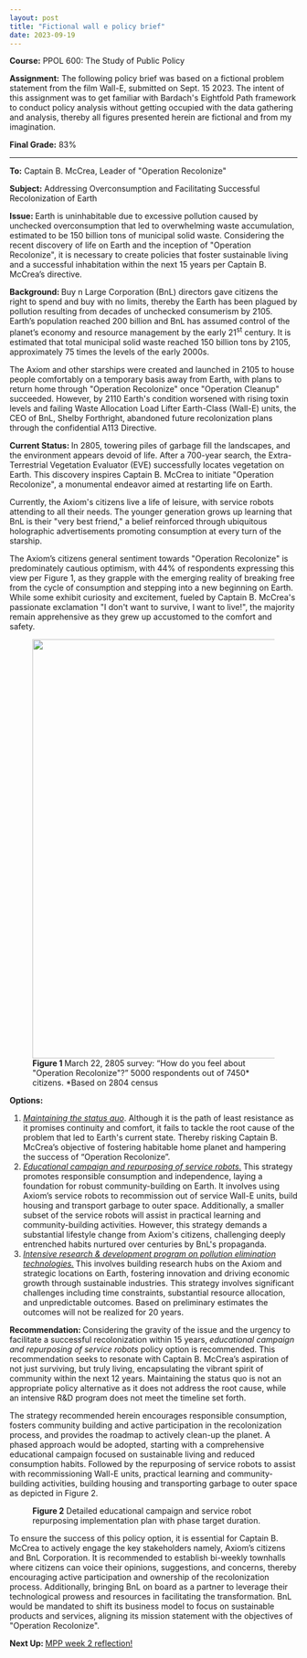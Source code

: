 ```yaml
---
layout: post
title: "Fictional wall e policy brief"
date: 2023-09-19
---
```


<!-- wp:paragraph -->
<p><strong>Course:</strong> PPOL 600: The Study of Public Policy</p>
<!-- /wp:paragraph -->

<!-- wp:paragraph -->
<p><strong>Assignment:</strong> The following policy brief was based on a fictional problem statement from the film Wall-E, submitted on Sept. 15 2023. The intent of this assignment was to get familiar with Bardach's Eightfold Path framework to conduct policy analysis without getting occupied with the data gathering and analysis, thereby all figures presented herein are fictional and from my imagination.</p>
<!-- /wp:paragraph -->

<!-- wp:paragraph -->
<p><strong>Final Grade:</strong> 83%</p>
<!-- /wp:paragraph -->

<!-- wp:separator -->
<hr class="wp-block-separator has-alpha-channel-opacity" />
<!-- /wp:separator -->

<!-- wp:paragraph -->
<p><strong>To:</strong> Captain B. McCrea, Leader of "Operation Recolonize"</p>
<!-- /wp:paragraph -->

<!-- wp:paragraph -->
<p><strong>Subject:</strong> Addressing Overconsumption and Facilitating Successful Recolonization of Earth</p>
<!-- /wp:paragraph -->

<!-- wp:paragraph -->
<p><strong>Issue: </strong>Earth is uninhabitable due to excessive pollution caused by unchecked overconsumption that led to overwhelming waste accumulation, estimated to be 150 billion tons of municipal solid waste. Considering the recent discovery of life on Earth and the inception of "Operation Recolonize", it is necessary to create policies that foster sustainable living and a successful inhabitation within the next 15 years per Captain B. McCrea’s directive.</p>
<!-- /wp:paragraph -->

<!-- wp:paragraph -->
<p><strong>Background: </strong>Buy n Large Corporation (BnL) directors gave citizens the right to spend and buy with no limits, thereby the Earth has been plagued by pollution resulting from decades of unchecked consumerism by 2105. Earth’s population reached 200 billion and BnL has assumed control of the planet’s economy and resource management by the early 21<sup>st</sup> century. It is estimated that total municipal solid waste reached 150 billion tons by 2105, approximately 75 times the levels of the early 2000s.</p>
<!-- /wp:paragraph -->

<!-- wp:paragraph -->
<p>The Axiom and other starships were created and launched in 2105 to house people comfortably on a temporary basis away from Earth, with plans to return home through "Operation Recolonize" once "Operation Cleanup" succeeded. However, by 2110 Earth's condition worsened with rising toxin levels and failing Waste Allocation Load Lifter Earth-Class (Wall-E) units, the CEO of BnL, Shelby Forthright, abandoned future recolonization plans through the confidential A113 Directive.</p>
<!-- /wp:paragraph -->

<!-- wp:paragraph -->
<p><strong>Current Status: </strong>In 2805, towering piles of garbage fill the landscapes, and the environment appears devoid of life. After a 700-year search, the Extra-Terrestrial Vegetation Evaluator (EVE) successfully locates vegetation on Earth. This discovery inspires Captain B. McCrea to initiate "Operation Recolonize", a monumental endeavor aimed at restarting life on Earth.</p>
<!-- /wp:paragraph -->

<!-- wp:paragraph -->
<p>Currently, the Axiom's citizens live a life of leisure, with service robots attending to all their needs. The younger generation grows up learning that BnL is their "very best friend," a belief reinforced through ubiquitous holographic advertisements promoting consumption at every turn of the starship. </p>
<!-- /wp:paragraph -->

<!-- wp:paragraph -->
<p>The Axiom’s citizens general sentiment towards "Operation Recolonize" is predominately cautious optimism, with 44% of respondents expressing this view per Figure 1, as they grapple with the emerging reality of breaking free from the cycle of consumption and stepping into a new beginning on Earth.&nbsp; While some exhibit curiosity and excitement, fueled by Captain B. McCrea's passionate exclamation "I don't want to survive, I want to live!", the majority remain apprehensive as they grew up accustomed to the comfort and safety.</p>
<!-- /wp:paragraph -->

<!-- wp:image {"id":853,"width":"734px","height":"auto","sizeSlug":"large","linkDestination":"none"} -->
<figure class="wp-block-image size-large is-resized"><img src="https://ahmedelmeligy.com/wp-content/uploads/2023/09/image.png?w=490" alt="" class="wp-image-853" style="width:734px;height:auto" /><figcaption class="wp-element-caption"><strong>Figure 1 </strong>March 22, 2805 survey: “How do you feel about "Operation Recolonize"?” 5000 respondents out of 7450* citizens. *Based on 2804 census</figcaption></figure>
<!-- /wp:image -->

<!-- wp:paragraph -->
<p><strong>Options:</strong></p>
<!-- /wp:paragraph -->

<!-- wp:list {"ordered":true,"type":"1"} -->
<ol style="list-style-type:1"><!-- wp:list-item -->
<li><em><u>Maintaining the status quo</u></em>. Although it is the path of least resistance as it promises continuity and comfort, it fails to tackle the root cause of the problem that led to Earth's current state. Thereby risking Captain B. McCrea’s objective of fostering habitable home planet and hampering the success of “Operation Recolonize”.</li>
<!-- /wp:list-item -->

<!-- wp:list-item -->
<li><em style="background-color: var(--wp--preset--color--base);color: var(--wp--preset--color--contrast);font-family: var(--wp--preset--font-family--system-font);font-size: var(--wp--preset--font-size--medium)"><u>Educational campaign and repurposing of service robots.</u></em><strong style="background-color: var(--wp--preset--color--base);color: var(--wp--preset--color--contrast);font-family: var(--wp--preset--font-family--system-font);font-size: var(--wp--preset--font-size--medium)"><em> </em></strong><span style="background-color: var(--wp--preset--color--base);color: var(--wp--preset--color--contrast);font-family: var(--wp--preset--font-family--system-font);font-size: var(--wp--preset--font-size--medium)">This strategy promotes responsible consumption and independence, laying a foundation for robust community-building on Earth. It involves using Axiom’s service robots to recommission out of service Wall-E units, build housing and transport garbage to outer space. Additionally, a smaller subset of the service robots will assist in practical learning and community-building activities. However, this strategy demands a substantial lifestyle change from Axiom's citizens, challenging deeply entrenched habits nurtured over centuries by BnL's propaganda.</span></li>
<!-- /wp:list-item -->

<!-- wp:list-item -->
<li><em><u>Intensive research &amp; development program on pollution elimination technologies.</u></em><strong><em> </em></strong>This involves building research hubs on the Axiom and strategic locations on Earth, fostering innovation and driving economic growth through sustainable industries. This strategy involves significant challenges including time constraints, substantial resource allocation, and unpredictable outcomes. Based on preliminary estimates the outcomes will not be realized for 20 years.</li>
<!-- /wp:list-item --></ol>
<!-- /wp:list -->

<!-- wp:paragraph -->
<p><strong>Recommendation: </strong>Considering the gravity of the issue and the urgency to facilitate a successful recolonization within 15 years, <em>educational campaign and repurposing of service robots</em> policy option is recommended. This recommendation seeks to resonate with Captain B. McCrea’s aspiration of not just surviving, but truly living, encapsulating the vibrant spirit of community within the next 12 years. Maintaining the status quo is not an appropriate policy alternative as it does not address the root cause, while an intensive R&amp;D program does not meet the timeline set forth.</p>
<!-- /wp:paragraph -->

<!-- wp:paragraph -->
<p>The strategy recommended herein encourages responsible consumption, fosters community building and active participation in the recolonization process, and provides the roadmap to actively clean-up the planet. A phased approach would be adopted, starting with a comprehensive educational campaign focused on sustainable living and reduced consumption habits. Followed by the repurposing of service robots to assist with recommissioning Wall-E units, practical learning and community-building activities, building housing and transporting garbage to outer space as depicted in Figure 2.</p>
<!-- /wp:paragraph -->

<!-- wp:image {"id":855,"sizeSlug":"large","linkDestination":"none"} -->
<figure class="wp-block-image size-large"><img src="https://ahmedelmeligy.com/wp-content/uploads/2023/09/image-1.png?w=906" alt="" class="wp-image-855" /><figcaption class="wp-element-caption"><strong>Figure 2</strong> Detailed educational campaign and service robot repurposing implementation plan with phase target duration.</figcaption></figure>
<!-- /wp:image -->

<!-- wp:paragraph -->
<p>To ensure the success of this policy option, it is essential for Captain B. McCrea to actively engage the key stakeholders namely, Axiom’s citizens and BnL Corporation. It is recommended to establish bi-weekly townhalls where citizens can voice their opinions, suggestions, and concerns, thereby encouraging active participation and ownership of the recolonization process. Additionally, bringing BnL on board as a partner to leverage their technological prowess and resources in facilitating the transformation. BnL would be mandated to shift its business model to focus on sustainable products and services, aligning its mission statement with the objectives of "Operation Recolonize".</p>
<!-- /wp:paragraph -->

<!-- wp:paragraph -->
<p><strong>Next Up:&nbsp;</strong><a href="https://ahmedelmeligy.com/2023/09/21/ucalgary-mpp-week-2-reflection/" target="_blank" rel="noreferrer noopener">MPP week 2 reflection!</a></p>
<!-- /wp:paragraph -->